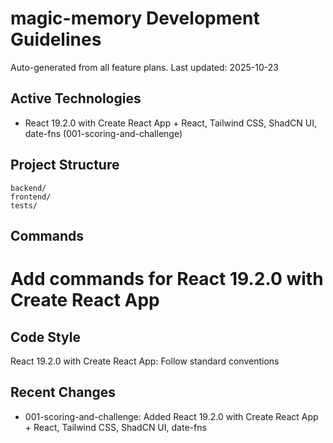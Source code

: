 # magic-memory Development Guidelines

Auto-generated from all feature plans. Last updated: 2025-10-23

## Active Technologies
- React 19.2.0 with Create React App + React, Tailwind CSS, ShadCN UI, date-fns (001-scoring-and-challenge)

## Project Structure
```
backend/
frontend/
tests/
```

## Commands
# Add commands for React 19.2.0 with Create React App

## Code Style
React 19.2.0 with Create React App: Follow standard conventions

## Recent Changes
- 001-scoring-and-challenge: Added React 19.2.0 with Create React App + React, Tailwind CSS, ShadCN UI, date-fns

<!-- MANUAL ADDITIONS START -->
<!-- MANUAL ADDITIONS END -->